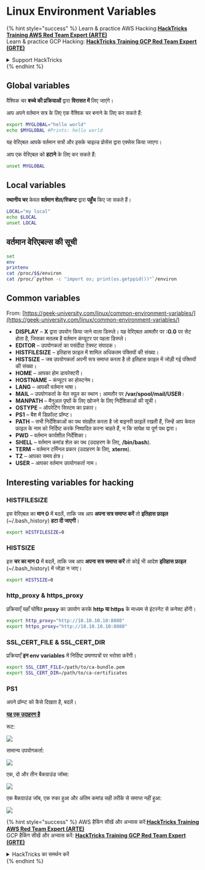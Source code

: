 # Linux Environment Variables

{% hint style="success" %}
Learn & practice AWS Hacking:<img src="/.gitbook/assets/arte.png" alt="" data-size="line">[**HackTricks Training AWS Red Team Expert (ARTE)**](https://training.hacktricks.xyz/courses/arte)<img src="/.gitbook/assets/arte.png" alt="" data-size="line">\
Learn & practice GCP Hacking: <img src="/.gitbook/assets/grte.png" alt="" data-size="line">[**HackTricks Training GCP Red Team Expert (GRTE)**<img src="/.gitbook/assets/grte.png" alt="" data-size="line">](https://training.hacktricks.xyz/courses/grte)

<details>

<summary>Support HackTricks</summary>

* Check the [**subscription plans**](https://github.com/sponsors/carlospolop)!
* **Join the** 💬 [**Discord group**](https://discord.gg/hRep4RUj7f) or the [**telegram group**](https://t.me/peass) or **follow** us on **Twitter** 🐦 [**@hacktricks\_live**](https://twitter.com/hacktricks\_live)**.**
* **Share hacking tricks by submitting PRs to the** [**HackTricks**](https://github.com/carlospolop/hacktricks) and [**HackTricks Cloud**](https://github.com/carlospolop/hacktricks-cloud) github repos.

</details>
{% endhint %}

## Global variables

वैश्विक चर **बच्चे की प्रक्रियाओं** द्वारा **विरासत में** लिए जाएंगे।

आप अपने वर्तमान सत्र के लिए एक वैश्विक चर बनाने के लिए कर सकते हैं:
```bash
export MYGLOBAL="hello world"
echo $MYGLOBAL #Prints: hello world
```
यह वेरिएबल आपके वर्तमान सत्रों और इसके चाइल्ड प्रोसेस द्वारा एक्सेस किया जाएगा।

आप एक वेरिएबल को **हटाने** के लिए कर सकते हैं:
```bash
unset MYGLOBAL
```
## Local variables

**स्थानीय चर** केवल **वर्तमान शेल/स्क्रिप्ट** द्वारा **पहुँच** किए जा सकते हैं।
```bash
LOCAL="my local"
echo $LOCAL
unset LOCAL
```
## वर्तमान वेरिएबल्स की सूची
```bash
set
env
printenv
cat /proc/$$/environ
cat /proc/`python -c "import os; print(os.getppid())"`/environ
```
## Common variables

From: [https://geek-university.com/linux/common-environment-variables/](https://geek-university.com/linux/common-environment-variables/)

* **DISPLAY** – **X** द्वारा उपयोग किया जाने वाला डिस्प्ले। यह वेरिएबल आमतौर पर **:0.0** पर सेट होता है, जिसका मतलब है वर्तमान कंप्यूटर पर पहला डिस्प्ले।
* **EDITOR** – उपयोगकर्ता का पसंदीदा टेक्स्ट संपादक।
* **HISTFILESIZE** – इतिहास फ़ाइल में शामिल अधिकतम पंक्तियों की संख्या।
* **HISTSIZE** – जब उपयोगकर्ता अपनी सत्र समाप्त करता है तो इतिहास फ़ाइल में जोड़ी गई पंक्तियों की संख्या।
* **HOME** – आपका होम डायरेक्टरी।
* **HOSTNAME** – कंप्यूटर का होस्टनेम।
* **LANG** – आपकी वर्तमान भाषा।
* **MAIL** – उपयोगकर्ता के मेल स्पूल का स्थान। आमतौर पर **/var/spool/mail/USER**।
* **MANPATH** – मैनुअल पृष्ठों के लिए खोजने के लिए निर्देशिकाओं की सूची।
* **OSTYPE** – ऑपरेटिंग सिस्टम का प्रकार।
* **PS1** – बैश में डिफ़ॉल्ट प्रॉम्प्ट।
* **PATH** – सभी निर्देशिकाओं का पथ संग्रहीत करता है जो बाइनरी फ़ाइलें रखती हैं, जिन्हें आप केवल फ़ाइल के नाम को निर्दिष्ट करके निष्पादित करना चाहते हैं, न कि सापेक्ष या पूर्ण पथ द्वारा।
* **PWD** – वर्तमान कार्यशील निर्देशिका।
* **SHELL** – वर्तमान कमांड शेल का पथ (उदाहरण के लिए, **/bin/bash**).
* **TERM** – वर्तमान टर्मिनल प्रकार (उदाहरण के लिए, **xterm**).
* **TZ** – आपका समय क्षेत्र।
* **USER** – आपका वर्तमान उपयोगकर्ता नाम।

## Interesting variables for hacking

### **HISTFILESIZE**

इस वेरिएबल का **मान 0** में बदलें, ताकि जब आप **अपना सत्र समाप्त करें** तो **इतिहास फ़ाइल** (\~/.bash\_history) **हटा दी जाएगी**।
```bash
export HISTFILESIZE=0
```
### **HISTSIZE**

इस **चर का मान 0** में बदलें, ताकि जब आप **अपना सत्र समाप्त करें** तो कोई भी आदेश **इतिहास फ़ाइल** (\~/.bash\_history) में जोड़ा न जाए।
```bash
export HISTSIZE=0
```
### http\_proxy & https\_proxy

प्रक्रियाएँ यहाँ घोषित **proxy** का उपयोग करके **http या https** के माध्यम से इंटरनेट से कनेक्ट होंगी।
```bash
export http_proxy="http://10.10.10.10:8080"
export https_proxy="http://10.10.10.10:8080"
```
### SSL\_CERT\_FILE & SSL\_CERT\_DIR

प्रक्रियाएँ **इन env variables** में निर्दिष्ट प्रमाणपत्रों पर भरोसा करेंगी।
```bash
export SSL_CERT_FILE=/path/to/ca-bundle.pem
export SSL_CERT_DIR=/path/to/ca-certificates
```
### PS1

अपने प्रॉम्प्ट को कैसे दिखता है, बदलें।

[**यह एक उदाहरण है**](https://gist.github.com/carlospolop/43f7cd50f3deea972439af3222b68808)

रूट:

![](<../.gitbook/assets/image (897).png>)

सामान्य उपयोगकर्ता:

![](<../.gitbook/assets/image (740).png>)

एक, दो और तीन बैकग्राउंड जॉब्स:

![](<../.gitbook/assets/image (145).png>)

एक बैकग्राउंड जॉब, एक रुका हुआ और अंतिम कमांड सही तरीके से समाप्त नहीं हुआ:

![](<../.gitbook/assets/image (715).png>)


{% hint style="success" %}
AWS हैकिंग सीखें और अभ्यास करें:<img src="/.gitbook/assets/arte.png" alt="" data-size="line">[**HackTricks Training AWS Red Team Expert (ARTE)**](https://training.hacktricks.xyz/courses/arte)<img src="/.gitbook/assets/arte.png" alt="" data-size="line">\
GCP हैकिंग सीखें और अभ्यास करें: <img src="/.gitbook/assets/grte.png" alt="" data-size="line">[**HackTricks Training GCP Red Team Expert (GRTE)**<img src="/.gitbook/assets/grte.png" alt="" data-size="line">](https://training.hacktricks.xyz/courses/grte)

<details>

<summary>HackTricks का समर्थन करें</summary>

* [**सदस्यता योजनाओं**](https://github.com/sponsors/carlospolop) की जांच करें!
* **हमारे** 💬 [**Discord समूह**](https://discord.gg/hRep4RUj7f) या [**टेलीग्राम समूह**](https://t.me/peass) में शामिल हों या **हमें** **Twitter** 🐦 [**@hacktricks\_live**](https://twitter.com/hacktricks\_live)** पर फॉलो करें।**
* **हैकिंग ट्रिक्स साझा करें और** [**HackTricks**](https://github.com/carlospolop/hacktricks) और [**HackTricks Cloud**](https://github.com/carlospolop/hacktricks-cloud) गिटहब रिपोजिटरी में PR सबमिट करें।

</details>
{% endhint %}
